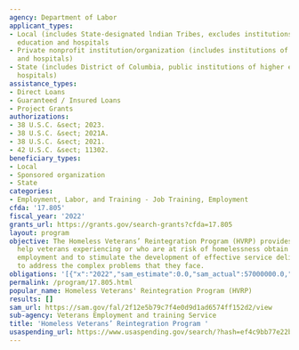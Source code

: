 ```yaml
---
agency: Department of Labor
applicant_types:
- Local (includes State-designated lndian Tribes, excludes institutions of higher
  education and hospitals
- Private nonprofit institution/organization (includes institutions of higher education
  and hospitals)
- State (includes District of Columbia, public institutions of higher education and
  hospitals)
assistance_types:
- Direct Loans
- Guaranteed / Insured Loans
- Project Grants
authorizations:
- 38 U.S.C. &sect; 2023.
- 38 U.S.C. &sect; 2021A.
- 38 U.S.C. &sect; 2021.
- 42 U.S.C. &sect; 11302.
beneficiary_types:
- Local
- Sponsored organization
- State
categories:
- Employment, Labor, and Training - Job Training, Employment
cfda: '17.805'
fiscal_year: '2022'
grants_url: https://grants.gov/search-grants?cfda=17.805
layout: program
objective: The Homeless Veterans’ Reintegration Program (HVRP) provides services to
  help veterans experiencing or who are at risk of homelessness obtain meaningful
  employment and to stimulate the development of effective service delivery systems
  to address the complex problems that they face.
obligations: '[{"x":"2022","sam_estimate":0.0,"sam_actual":57000000.0,"usa_spending_actual":52780559.51},{"x":"2023","sam_estimate":65500000.0,"sam_actual":0.0,"usa_spending_actual":56802772.24},{"x":"2024","sam_estimate":65500000.0,"sam_actual":0.0,"usa_spending_actual":50527468.28}]'
permalink: /program/17.805.html
popular_name: Homeless Veterans' Reintegration Program (HVRP)
results: []
sam_url: https://sam.gov/fal/2f12e5b79c7f4e0d9d1ad6574ff152d2/view
sub-agency: Veterans Employment and training Service
title: 'Homeless Veterans’ Reintegration Program '
usaspending_url: https://www.usaspending.gov/search/?hash=ef4c9bb77e22bb36c7bbf2beb6cdc6b4
---
```

